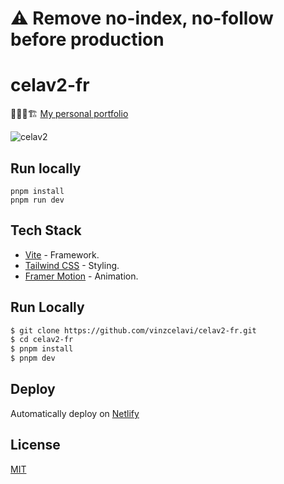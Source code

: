 # :warning: Remove no-index, no-follow before production

# celav2-fr

🚜👷🚧🏗️ [My personal portfolio](https://main--celav2.netlify.app/)

![celav2](https://github.com/user-attachments/assets/66d57aa2-1cd4-403d-9a72-271b00816f9d)

## Run locally

```
pnpm install
pnpm run dev
```

## Tech Stack

- [Vite](https://vitejs.dev/) - Framework.
- [Tailwind CSS](https://tailwindcss.com/) - Styling.
- [Framer Motion](https://www.framer.com/motion/) - Animation.

## Run Locally

```bash
$ git clone https://github.com/vinzcelavi/celav2-fr.git
$ cd celav2-fr
$ pnpm install
$ pnpm dev
```

## Deploy

Automatically deploy on [Netlify](https://app.netlify.com/sites/celav2/overview)

## License

[MIT](https://choosealicense.com/licenses/mit/)
